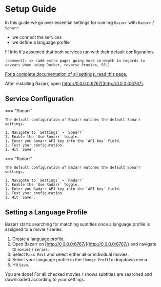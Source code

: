 # Setup Guide

In this guide we go over essential settings for running `Bazarr` with `Radarr` / `Sonarr`:

- we connect the services
- we define a language profile

!!! info
It's assumed that both services run with their default configuration.

    [comment]: <> (add extra pages going more in-depth in regards to caveats when using Docker, reverse Proxies, SSL)

[For a complete documentation of all settings, read this page.](link-to-docs)

After installing Bazarr, open [http://0.0.0.0:6767](http://0.0.0.0:6767).

## Service Configuration

=== "Sonarr"

    The default configuration of Bazarr matches the default Sonarr settings.

    1. Navigate to `Settings` > `Sonarr`
    1. Enable the `Use Sonarr` toggle.
    1. Enter you Sonarr API key into the `API key` field.
    1. Test your configuration.
    1. Hit `Save`.

=== "Radarr"

    The default configuration of Bazarr matches the default Sonarr settings.

    1. Navigate to `Settings` > `Radarr`
    1. Enable the `Use Radarr` toggle.
    1. Enter you Radarr API key into the `API key` field.
    1. Test your configuration.
    1. Hit `Save`.

## Setting a Language Profile

Bazarr starts searching for matching subtitles once a language profile is assigned to a movie / series.

[comment]: <> (Reference "Default" option for a language profile, needs updated settings page.)

1. Create a language profile.
1. Open Bazarr on [http://0.0.0.0:6767/](http://0.0.0.0:6767/) and navigate to `movies` / `series`.
1. Select `Mass Edit` and select either all or individual movies.
1. Select your language profile in the `Change Profile` dropdown menu.
1. Hit `Save`.

You are done! For all checked movies / shows subtitles are searched and downloaded according to your settings.
